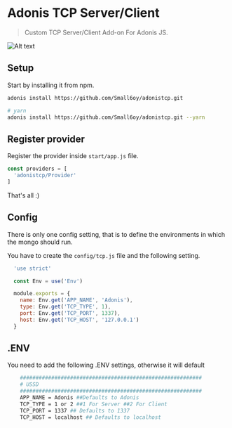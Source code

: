# Adonis TCP Server/Client
> Custom TCP Server/Client Add-on For Adonis JS.

![Alt text](http://res.cloudinary.com/adonisjs/image/upload/q_100/v1497112678/adonis-purple_pzkmzt.svg "AdonisJS Logo")

## Setup
Start by installing it from npm.

```bash
adonis install https://github.com/Small6oy/adonistcp.git

# yarn
adonis install https://github.com/Small6oy/adonistcp.git --yarn
```

## Register provider
Register the provider inside `start/app.js` file.

```js
const providers = [
  'adonistcp/Provider'
]
```

That's all :)

## Config
There is only one config setting, that is to define the environments in which the mongo should run.

You have to create the `config/tcp.js` file and the following setting.

```js
  'use strict'

  const Env = use('Env')

  module.exports = {
    name: Env.get('APP_NAME', 'Adonis'),
    type: Env.get('TCP_TYPE', 1),
    port: Env.get('TCP_PORT', 1337),
    host: Env.get('TCP_HOST', '127.0.0.1')
  }
```

## .ENV
You need to add the following .ENV settings, otherwise it will default

```bash
    ##########################################################
    # USSD
    ##########################################################
    APP_NAME = Adonis ##Defaults to Adonis
    TCP_TYPE = 1 or 2 ##1 For Server ##2 For Client
    TCP_PORT = 1337 ## Defaults to 1337
    TCP_HOST = localhost ## Defaults to localhost
```